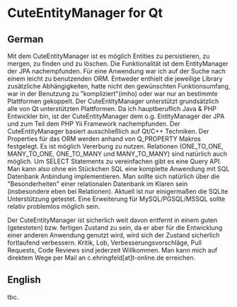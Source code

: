 # CuteEntityManager for Qt
## German
Mit dem CuteEntityManager ist es möglich Entities zu persistieren, zu mergen, zu finden und zu löschen. Die Funktionalität ist dem EntityManager der JPA nachempfunden. Für eine Anwendung war ich auf der Suche nach einem leicht zu benutzenden ORM. Entweder enthielt die jeweilige Library zusätzliche Abhängigkeiten, hatte nicht den gewünschten Funktionsumfang, war in der Benutzung zu "kompliziert"(imho) oder war nur an bestimmte Plattformen gekoppelt. Der CuteEntityManager unterstützt grundsätzlich alle von Qt unterstützten Plattformen. Da ich hauptberuflich Java & PHP Entwickler bin, ist der CuteEntityManager dem o.g. EntityManager der JPA und zum Teil dem PHP Yii Framework nachempfunden.
Der CuteEntityManager basiert ausschließlich auf Qt/C++ Techniken. Der Properties für das ORM werden anhand von Q_PROPERTY Makros festgelegt. Es ist möglich Vererbung zu nutzen. Relationen (ONE_TO_ONE, MANY_TO_ONE, ONE_TO_MANY und MANY_TO_MANY) sind natürlich auch möglich. Um SELECT Statements zu vereinfachen gibt es eine Query API. Man kann also ohne ein Stückchen SQL eine komplette Anwendung mit SQL Datenbank Anbindung implementieren. Man sollte sich natürlich über die "Besonderheiten" einer relationalen Datenbank im Klaren sein (insbesondere eben bei Relationen). Aktuell ist nur einigermaßen die SQLite Unterstützung getestet. Eine Erweiterung für MySQL/PGSQL/MSSQL sollte relativ problemlos möglich sein.

Der CuteEntityManager ist sicherlich weit davon entfernt in einem guten (getesteten) bzw. fertigen Zustand zu sein, da er aber für die Entwicklung einer anderen Anwendung genutzt wird, wird sich der Zustand sicherlich fortlaufend verbessern. Kritik, Lob, Verbesserungsvorschläge, Pull Requests, Code Reviews sind jederzeit Willkommen. Man kann mich auf direktem Wege per Mail an c.ehringfeld[at]t-online.de erreichen.

## English
tbc.
